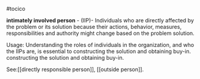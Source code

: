 #tocico

<b>intimately involved person</b> - (IIP)- Individuals who are directly affected by the problem or its solution because their actions, behavior, measures, responsibilities and authority might change based on the problem solution.

Usage: Understanding the roles of individuals in the organization, and who the IIPs are, is essential to constructing the solution and obtaining buy-in.
constructing the solution and obtaining buy-in.




See:[[directly responsible person]], [[outside person]].
